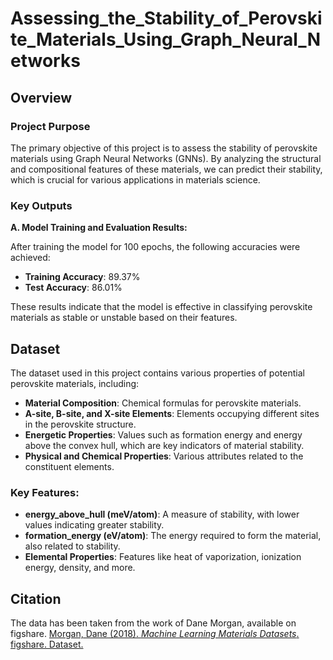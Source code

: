 # Assessing_the_Stability_of_Perovskite_Materials_Using_Graph_Neural_Networks

## Overview

### Project Purpose
The primary objective of this project is to assess the stability of perovskite materials using Graph Neural Networks (GNNs). By analyzing the structural and compositional features of these materials, we can predict their stability, which is crucial for various applications in materials science.

### Key Outputs
**A. Model Training and Evaluation Results:**

After training the model for 100 epochs, the following accuracies were achieved:
- **Training Accuracy**: 89.37%
- **Test Accuracy**: 86.01%

These results indicate that the model is effective in classifying perovskite materials as stable or unstable based on their features.

## Dataset
The dataset used in this project contains various properties of potential perovskite materials, including:
- **Material Composition**: Chemical formulas for perovskite materials.
- **A-site, B-site, and X-site Elements**: Elements occupying different sites in the perovskite structure.
- **Energetic Properties**: Values such as formation energy and energy above the convex hull, which are key indicators of material stability.
- **Physical and Chemical Properties**: Various attributes related to the constituent elements.

### Key Features:
- **energy_above_hull (meV/atom)**: A measure of stability, with lower values indicating greater stability.
- **formation_energy (eV/atom)**: The energy required to form the material, also related to stability.
- **Elemental Properties**: Features like heat of vaporization, ionization energy, density, and more.

## Citation

The data has been taken from the work of Dane Morgan, available on figshare. [Morgan, Dane (2018). *Machine Learning Materials Datasets*. figshare. Dataset.](https://doi.org/10.6084/m9.figshare.7017254.v5)




